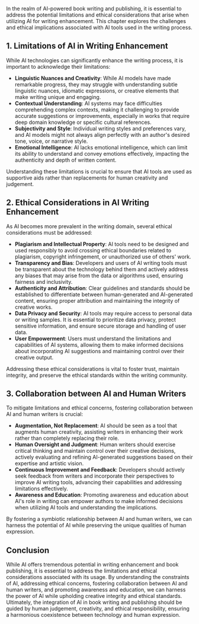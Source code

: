 
In the realm of AI-powered book writing and publishing, it is essential to address the potential limitations and ethical considerations that arise when utilizing AI for writing enhancement. This chapter explores the challenges and ethical implications associated with AI tools used in the writing process.

**1. Limitations of AI in Writing Enhancement**
-----------------------------------------------

While AI technologies can significantly enhance the writing process, it is important to acknowledge their limitations:

* **Linguistic Nuances and Creativity**: While AI models have made remarkable progress, they may struggle with understanding subtle linguistic nuances, idiomatic expressions, or creative elements that make writing unique and engaging.
* **Contextual Understanding**: AI systems may face difficulties comprehending complex contexts, making it challenging to provide accurate suggestions or improvements, especially in works that require deep domain knowledge or specific cultural references.
* **Subjectivity and Style**: Individual writing styles and preferences vary, and AI models might not always align perfectly with an author's desired tone, voice, or narrative style.
* **Emotional Intelligence**: AI lacks emotional intelligence, which can limit its ability to understand and convey emotions effectively, impacting the authenticity and depth of written content.

Understanding these limitations is crucial to ensure that AI tools are used as supportive aids rather than replacements for human creativity and judgement.

**2. Ethical Considerations in AI Writing Enhancement**
-------------------------------------------------------

As AI becomes more prevalent in the writing domain, several ethical considerations must be addressed:

* **Plagiarism and Intellectual Property**: AI tools need to be designed and used responsibly to avoid crossing ethical boundaries related to plagiarism, copyright infringement, or unauthorized use of others' work.
* **Transparency and Bias**: Developers and users of AI writing tools must be transparent about the technology behind them and actively address any biases that may arise from the data or algorithms used, ensuring fairness and inclusivity.
* **Authenticity and Attribution**: Clear guidelines and standards should be established to differentiate between human-generated and AI-generated content, ensuring proper attribution and maintaining the integrity of creative works.
* **Data Privacy and Security**: AI tools may require access to personal data or writing samples. It is essential to prioritize data privacy, protect sensitive information, and ensure secure storage and handling of user data.
* **User Empowerment**: Users must understand the limitations and capabilities of AI systems, allowing them to make informed decisions about incorporating AI suggestions and maintaining control over their creative output.

Addressing these ethical considerations is vital to foster trust, maintain integrity, and preserve the ethical standards within the writing community.

**3. Collaboration between AI and Human Writers**
-------------------------------------------------

To mitigate limitations and ethical concerns, fostering collaboration between AI and human writers is crucial:

* **Augmentation, Not Replacement**: AI should be seen as a tool that augments human creativity, assisting writers in enhancing their work rather than completely replacing their role.
* **Human Oversight and Judgment**: Human writers should exercise critical thinking and maintain control over their creative decisions, actively evaluating and refining AI-generated suggestions based on their expertise and artistic vision.
* **Continuous Improvement and Feedback**: Developers should actively seek feedback from writers and incorporate their perspectives to improve AI writing tools, advancing their capabilities and addressing limitations effectively.
* **Awareness and Education**: Promoting awareness and education about AI's role in writing can empower authors to make informed decisions when utilizing AI tools and understanding the implications.

By fostering a symbiotic relationship between AI and human writers, we can harness the potential of AI while preserving the unique qualities of human expression.

**Conclusion**
--------------

While AI offers tremendous potential in writing enhancement and book publishing, it is essential to address the limitations and ethical considerations associated with its usage. By understanding the constraints of AI, addressing ethical concerns, fostering collaboration between AI and human writers, and promoting awareness and education, we can harness the power of AI while upholding creative integrity and ethical standards. Ultimately, the integration of AI in book writing and publishing should be guided by human judgement, creativity, and ethical responsibility, ensuring a harmonious coexistence between technology and human expression.
